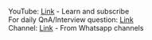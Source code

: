 YouTube: [Link](https://www.youtube.com/@DevopsWorking) - Learn and subscribe <br />
For daily QnA/Interview question: [Link](https://youtube.com/playlist?list=PLBueXmLs5wEOoNp2Gs00DT-WZWKsur0e-&si=Z0jNyeB1HpYpyzq7) <br/>
Channel: [Link](https://whatsapp.com/channel/0029VaWc9lVF6sn82XnXhD3S) - From Whatsapp channels
